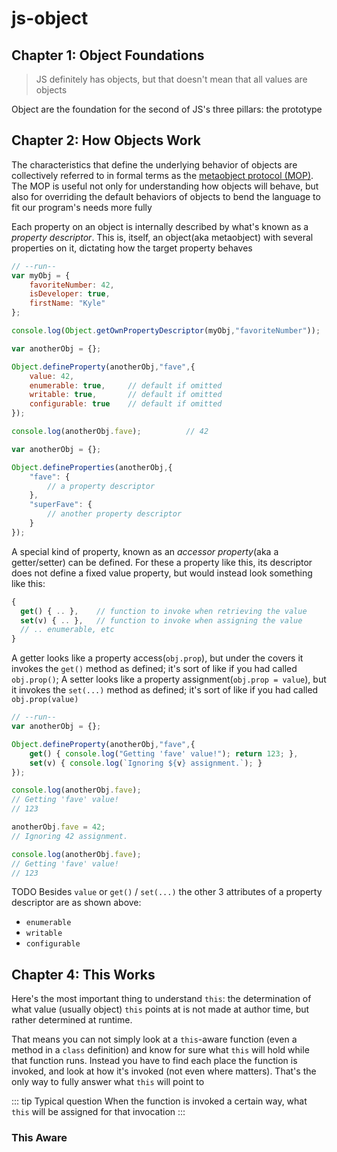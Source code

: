 # js-object


## Chapter 1: Object Foundations
> JS definitely has objects, but that doesn't mean that all values are objects

Object are the foundation for the second of JS's three pillars: the prototype


## Chapter 2: How Objects Work

The characteristics that define the underlying behavior of objects are collectively referred to in formal terms as the [metaobject protocol (MOP)](https://github.com/getify/You-Dont-Know-JS/blob/2nd-ed/objects-classes/ch2.md#user-content-fn-mop-e24d26e7bbf7e3abc8f3a7997d01b0c2). The MOP is useful not only for understanding how objects will behave, but also for overriding the default behaviors of objects to bend the language to fit our program's needs more fully

Each property on an object is internally described by what's known as a *property descriptor*. This is, itself, an object(aka metaobject) with several properties on it, dictating how the target property behaves
```js
// --run--
var myObj = {
    favoriteNumber: 42,
    isDeveloper: true,
    firstName: "Kyle"
};

console.log(Object.getOwnPropertyDescriptor(myObj,"favoriteNumber"));

var anotherObj = {};

Object.defineProperty(anotherObj,"fave",{
    value: 42,
    enumerable: true,     // default if omitted
    writable: true,       // default if omitted
    configurable: true    // default if omitted
});

console.log(anotherObj.fave);          // 42

var anotherObj = {};

Object.defineProperties(anotherObj,{
    "fave": {
        // a property descriptor
    },
    "superFave": {
        // another property descriptor
    }
});
```

A special kind of property, known as an *accessor property*(aka a getter/setter) can be defined. For these a property like this, its descriptor does not define a fixed value property, but would instead look something like this:

```js
{
  get() { .. },    // function to invoke when retrieving the value
  set(v) { .. },   // function to invoke when assigning the value
  // .. enumerable, etc
}
```

A getter looks like a property access(`obj.prop`), but under the covers it invokes the `get()` method as defined; it's sort of like if you had called `obj.prop()`; A setter looks like a property assignment(`obj.prop = value`), but it invokes the `set(...)` method as defined; it's sort of like if you had called `obj.prop(value)`

```js
// --run--
var anotherObj = {};

Object.defineProperty(anotherObj,"fave",{
    get() { console.log("Getting 'fave' value!"); return 123; },
    set(v) { console.log(`Ignoring ${v} assignment.`); }
});

console.log(anotherObj.fave);
// Getting 'fave' value!
// 123

anotherObj.fave = 42;
// Ignoring 42 assignment.

console.log(anotherObj.fave);
// Getting 'fave' value!
// 123
```

TODO
Besides `value` or `get()` / `set(...)` the other 3 attributes of a property descriptor are as shown above:
+ `enumerable`
+ `writable`
+ `configurable`

## Chapter 4: This Works

Here's the most important thing to understand `this`: the determination of what value (usually object) `this` points at is not made at author time, but rather determined at runtime. 

That means you can not simply look at a `this`-aware function (even a method in a `class` definition) and know for sure what `this` will hold while that function runs. Instead you have to find each place the function is invoked, and look at how it's invoked (not even where matters). That's the only way to fully answer what `this` will point to

::: tip Typical question
When the function is invoked a certain way, what `this` will be assigned for that invocation
:::

### This Aware

